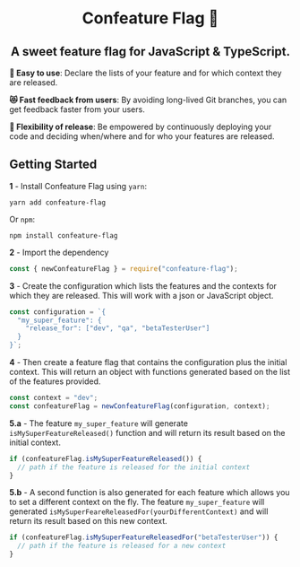 <h1 align="center">Confeature Flag 🍯</h1>

<h2 align="center">A sweet feature flag for JavaScript & TypeScript.</h2>

**🚀 Easy to use**: Declare the lists of your feature and for which context they are released.

**😻 Fast feedback from users**: By avoiding long-lived Git branches, you can get feedback faster from your users.

**🚦 Flexibility of release**: Be empowered by continuously deploying your code and deciding when/where and for who your features are released.

## Getting Started

**1** - Install Confeature Flag using `yarn`:

`yarn add confeature-flag`

Or `npm`:

`npm install confeature-flag`

**2** - Import the dependency

```javascript
const { newConfeatureFlag } = require("confeature-flag");
```

**3** - Create the configuration which lists the features and the contexts for which they are released. This will work with a json or JavaScript object.

```javascript
const configuration = `{
  "my_super_feature": {
    "release_for": ["dev", "qa", "betaTesterUser"]
  }
}`;
```

**4** - Then create a feature flag that contains the configuration plus the initial context. This will return an object with functions generated based on the list of the features provided.

```javascript
const context = "dev";
const confeatureFlag = newConfeatureFlag(configuration, context);
```

**5.a** - The feature `my_super_feature` will generate `isMySuperFeatureReleased()` function and will return its result based on the initial context.

```javascript
if (confeatureFlag.isMySuperFeatureReleased()) {
  // path if the feature is released for the initial context
}
```

**5.b** - A second function is also generated for each feature which allows you to set a different context on the fly. The feature `my_super_feature` will generated `isMySuperFeareReleasedFor(yourDifferentContext)` and will return its result based on this new context.

```javascript
if (confeatureFlag.isMySuperFeatureReleasedFor("betaTesterUser")) {
  // path if the feature is released for a new context
}
```
